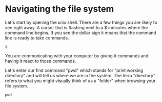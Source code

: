 # Navigating the file system

Let's start by opening the unix shell. There are a few things you are likely to see right away. A cursor that is flashing next to a $ indicates where the command line begins. If you see the dollar sign it means that the command line is ready to take commands. 
```console
$
```
You are communicating with your computer by giving it commands and having it react to those commands. 

Let's enter our first command "pwd" which stands for "print working directory" and will tell us where we are in the system. The term "directory" refers to what you might visually think of as a "folder" when browsing your file system. 
```console
pwd
```

